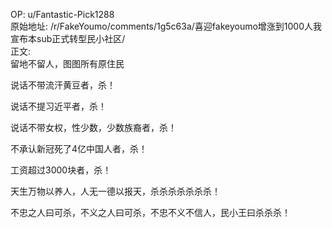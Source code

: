 
OP: u/Fantastic-Pick1288  
原始地址: /r/FakeYoumo/comments/1g5c63a/喜迎fakeyoumo增涨到1000人我宣布本sub正式转型民小社区/  
正文:  
留地不留人，图图所有原住民

说话不带流汗黄豆者，杀！

说话不提习近平者，杀！

说话不带女权，性少数，少数族裔者，杀！

不承认新冠死了4亿中国人者，杀！

工资超过3000块者，杀！

天生万物以养人，人无一德以报天，杀杀杀杀杀杀杀！

不忠之人曰可杀，不义之人曰可杀，不忠不义不信人，民小王曰杀杀杀！
